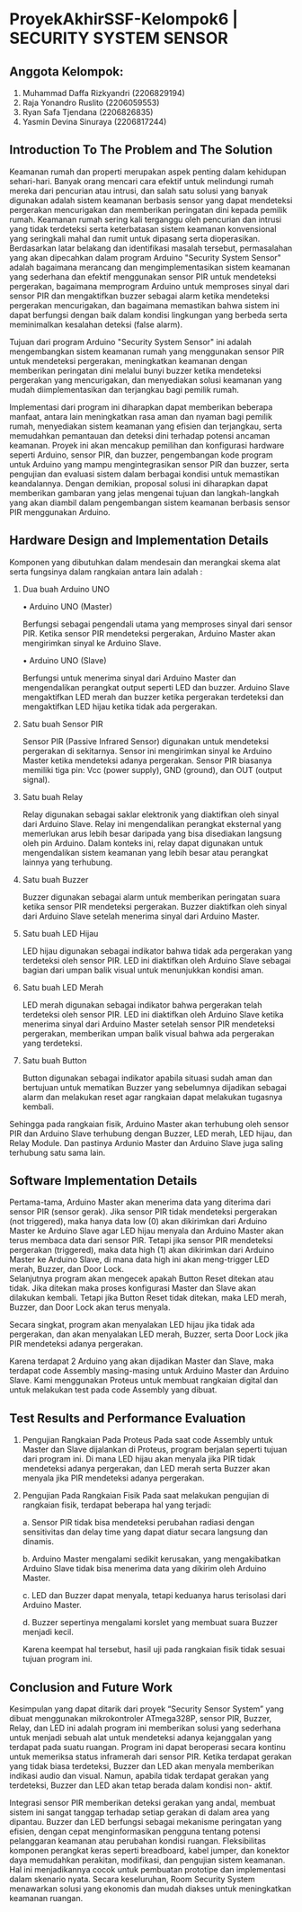 # ProyekAkhirSSF-Kelompok6 | SECURITY SYSTEM SENSOR

## Anggota Kelompok:
1. Muhammad Daffa Rizkyandri (2206829194)
2. Raja Yonandro Ruslito     (2206059553)
3. Ryan Safa Tjendana        (2206826835)
4. Yasmin Devina Sinuraya    (2206817244)

## Introduction To The Problem and The Solution
Keamanan rumah dan properti merupakan aspek penting dalam kehidupan sehari-hari.
Banyak orang mencari cara efektif untuk melindungi rumah mereka dari pencurian atau intrusi,
dan salah satu solusi yang banyak digunakan adalah sistem keamanan berbasis sensor yang dapat
mendeteksi pergerakan mencurigakan dan memberikan peringatan dini kepada pemilik rumah.
Keamanan rumah sering kali terganggu oleh pencurian dan intrusi yang tidak terdeteksi serta
keterbatasan sistem keamanan konvensional yang seringkali mahal dan rumit untuk dipasang serta
dioperasikan. Berdasarkan latar belakang dan identifikasi masalah tersebut, permasalahan yang
akan dipecahkan dalam program Arduino "Security System Sensor" adalah bagaimana merancang
dan mengimplementasikan sistem keamanan yang sederhana dan efektif menggunakan sensor PIR
untuk mendeteksi pergerakan, bagaimana memprogram Arduino untuk memproses sinyal dari
sensor PIR dan mengaktifkan buzzer sebagai alarm ketika mendeteksi pergerakan mencurigakan,
dan bagaimana memastikan bahwa sistem ini dapat berfungsi dengan baik dalam kondisi
lingkungan yang berbeda serta meminimalkan kesalahan deteksi (false alarm).

Tujuan dari program Arduino "Security System Sensor" ini adalah mengembangkan sistem
keamanan rumah yang menggunakan sensor PIR untuk mendeteksi pergerakan, meningkatkan
keamanan dengan memberikan peringatan dini melalui bunyi buzzer ketika mendeteksi pergerakan
yang mencurigakan, dan menyediakan solusi keamanan yang mudah diimplementasikan dan
terjangkau bagi pemilik rumah.

Implementasi dari program ini diharapkan dapat memberikan beberapa manfaat, antara lain
meningkatkan rasa aman dan nyaman bagi pemilik rumah, menyediakan sistem keamanan yang
efisien dan terjangkau, serta memudahkan pemantauan dan deteksi dini terhadap potensi ancaman
keamanan. Proyek ini akan mencakup pemilihan dan konfigurasi hardware seperti Arduino, sensor
PIR, dan buzzer, pengembangan kode program untuk Arduino yang mampu mengintegrasikan
sensor PIR dan buzzer, serta pengujian dan evaluasi sistem dalam berbagai kondisi untuk
memastikan keandalannya. Dengan demikian, proposal solusi ini diharapkan dapat memberikan
gambaran yang jelas mengenai tujuan dan langkah-langkah yang akan diambil dalam
pengembangan sistem keamanan berbasis sensor PIR menggunakan Arduino.


## Hardware Design and Implementation Details
Komponen yang dibutuhkan dalam mendesain dan merangkai skema alat serta fungsinya dalam rangkaian antara lain adalah :
1) Dua buah Arduino UNO

   • Arduino UNO (Master)

   Berfungsi sebagai pengendali utama yang memproses sinyal dari sensor PIR. Ketika sensor PIR mendeteksi pergerakan, Arduino Master akan mengirimkan sinyal ke Arduino Slave.

   • Arduino UNO (Slave)

   Berfungsi untuk menerima sinyal dari Arduino Master dan mengendalikan perangkat output seperti LED dan buzzer. Arduino Slave mengaktifkan LED merah dan buzzer ketika pergerakan terdeteksi dan mengaktifkan LED hijau
   ketika tidak ada pergerakan.
   
3) Satu buah Sensor PIR

   Sensor PIR (Passive Infrared Sensor) digunakan untuk mendeteksi pergerakan di sekitarnya. Sensor ini mengirimkan sinyal ke Arduino Master ketika mendeteksi adanya pergerakan. Sensor PIR biasanya memiliki tiga pin: Vcc
   (power supply), GND (ground), dan OUT (output signal).
   
5) Satu buah Relay

   Relay digunakan sebagai saklar elektronik yang diaktifkan oleh sinyal dari Arduino Slave. Relay ini mengendalikan perangkat eksternal yang memerlukan arus lebih besar daripada yang bisa disediakan langsung oleh pin
   Arduino. Dalam konteks ini, relay dapat digunakan untuk mengendalikan sistem keamanan yang lebih besar atau perangkat lainnya yang terhubung.
   
7) Satu buah Buzzer

   Buzzer digunakan sebagai alarm untuk memberikan peringatan suara ketika sensor PIR mendeteksi pergerakan. Buzzer diaktifkan oleh sinyal dari Arduino Slave setelah menerima sinyal dari Arduino Master.
   
9) Satu buah LED Hijau

    LED hijau digunakan sebagai indikator bahwa tidak ada pergerakan yang terdeteksi oleh sensor PIR. LED ini diaktifkan oleh Arduino Slave sebagai bagian dari umpan balik visual untuk menunjukkan kondisi aman.
   
11) Satu buah LED Merah

     LED merah digunakan sebagai indikator bahwa pergerakan telah terdeteksi oleh sensor PIR. LED ini diaktifkan oleh Arduino Slave ketika menerima sinyal dari Arduino Master setelah sensor PIR mendeteksi pergerakan,
    memberikan umpan balik visual bahwa ada pergerakan yang terdeteksi.
    
13) Satu buah Button

    Button digunakan sebagai indikator apabila situasi sudah aman dan bertujuan untuk mematikan Buzzer yang sebelumnya dijadikan sebagai alarm dan melakukan reset agar rangkaian dapat melakukan tugasnya kembali.

Sehingga pada rangkaian fisik, Arduino Master akan terhubung oleh sensor PIR dan Arduino Slave terhubung dengan Buzzer, LED merah, LED hijau, dan Relay Module. Dan pastinya Ardunio Master dan Arduino Slave juga saling terhubung satu sama lain.
    
## Software Implementation Details
Pertama-tama, Arduino Master akan menerima data yang diterima dari sensor PIR (sensor gerak). Jika sensor PIR tidak mendeteksi pergerakan (not triggered), maka hanya data low (0) akan dikirimkan dari Arduino Master ke Arduino Slave agar LED hijau menyala dan Arduino Master akan terus membaca data dari sensor PIR. Tetapi jika sensor PIR  mendeteksi pergerakan (triggered), maka data high (1) akan dikirimkan dari Arduino Master ke Arduino Slave, di mana data high ini akan meng-trigger LED merah, Buzzer, dan Door Lock.  
Selanjutnya program akan mengecek apakah Button Reset ditekan atau tidak. Jika ditekan maka proses konfigurasi Master dan Slave akan dilakukan kembali. Tetapi jika Button Reset tidak ditekan, maka LED merah, Buzzer, dan Door Lock akan terus menyala. 

Secara singkat, program akan menyalakan LED hijau jika tidak ada pergerakan, dan akan menyalakan LED merah, Buzzer, serta Door Lock jika PIR mendeteksi adanya pergerakan. 

Karena terdapat 2 Arduino yang akan dijadikan Master dan Slave, maka terdapat code Assembly masing-masing untuk Arduino Master dan Arduino Slave. Kami menggunakan Proteus untuk membuat rangkaian digital dan untuk melakukan test pada code Assembly yang dibuat. 

## Test Results and Performance Evaluation
1) Pengujian Rangkaian Pada Proteus
   Pada saat code Assembly untuk Master dan Slave dijalankan di Proteus, program berjalan seperti tujuan dari program ini. Di mana LED hijau akan menyala jika PIR tidak mendeteksi adanya pergerakan, dan LED merah serta Buzzer akan menyala jika PIR mendeteksi adanya pergerakan.
   
2) Pengujian Pada Rangkaian Fisik
   Pada saat melakukan pengujian di rangkaian fisik, terdapat beberapa hal yang terjadi:
   
   a. Sensor PIR tidak bisa mendeteksi perubahan radiasi dengan sensitivitas dan delay time yang dapat diatur secara langsung dan dinamis.
   
   b. Arduino Master mengalami sedikit kerusakan, yang mengakibatkan Arduino Slave tidak bisa menerima data yang dikirim oleh Arduino Master.
   
   c. LED dan Buzzer dapat menyala, tetapi keduanya harus terisolasi dari Arduino Master.
   
   d. Buzzer sepertinya mengalami korslet yang membuat suara Buzzer menjadi kecil. 

   Karena keempat hal tersebut, hasil uji pada rangkaian fisik tidak sesuai tujuan program ini. 

## Conclusion and Future Work
Kesimpulan yang dapat ditarik dari proyek “Security Sensor System” yang dibuat
menggunakan mikrokontroler ATmega328P, sensor PIR, Buzzer, Relay, dan LED ini adalah
program ini memberikan solusi yang sederhana untuk menjadi sebuah alat untuk mendeteksi
adanya kejanggalan yang terdapat pada suatu ruangan. Program ini dapat beroperasi secara kontinu
untuk memeriksa status inframerah dari sensor PIR. Ketika terdapat gerakan yang tidak biasa
terdeteksi, Buzzer dan LED akan menyala memberikan indikasi audio dan visual. Namun, apabila
tidak terdapat gerakan yang terdeteksi, Buzzer dan LED akan tetap berada dalam kondisi non-
aktif.

Integrasi sensor PIR memberikan deteksi gerakan yang andal, membuat sistem ini sangat
tanggap terhadap setiap gerakan di dalam area yang dipantau. Buzzer dan LED berfungsi sebagai
mekanisme peringatan yang efisien, dengan cepat menginformasikan pengguna tentang potensi
pelanggaran keamanan atau perubahan kondisi ruangan. Fleksibilitas komponen perangkat keras
seperti breadboard, kabel jumper, dan konektor daya memudahkan perakitan, modifikasi, dan
pengujian sistem keamanan. Hal ini menjadikannya cocok untuk pembuatan prototipe dan
implementasi dalam skenario nyata. Secara keseluruhan, Room Security System menawarkan
solusi yang ekonomis dan mudah diakses untuk meningkatkan keamanan ruangan.



